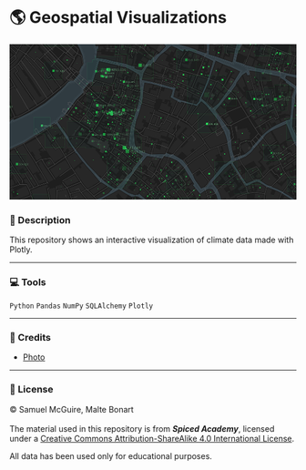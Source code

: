# :earth_americas: Geospatial Visualizations
![](./images/geospatial.png)


### :green_book: Description
This repository shows an interactive visualization of climate data made with Plotly.

---
### :computer: Tools
`Python` `Pandas` `NumPy` `SQLAlchemy` `Plotly`


---
### :page_with_curl: Credits
- [Photo](https://intellias.com/development-platform-for-geospatial-services-and-big-data/)


---
### :closed_lock_with_key: License
:copyright: Samuel McGuire, Malte Bonart\
\
The material used in this repository is from _**Spiced Academy**_, licensed under a [Creative Commons Attribution-ShareAlike 4.0 International License](https://creativecommons.org/licenses/by-sa/4.0/).

All data has been used only for educational purposes.
